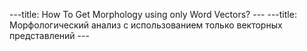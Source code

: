 ---title: How To Get Morphology using only Word Vectors? ---
---title: Морфологический анализ с использованием только векторных представлений ---
